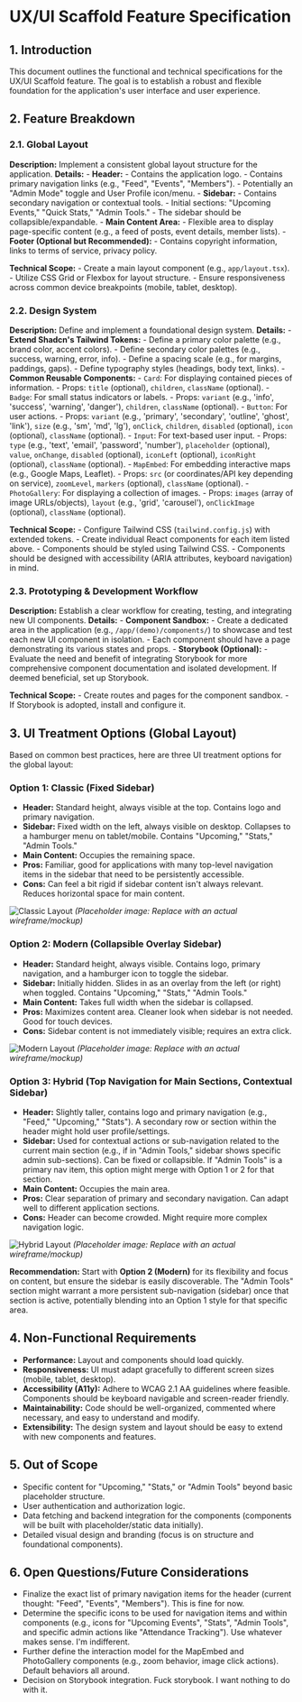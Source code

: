 # UX/UI Scaffold Feature Specification

## 1. Introduction

This document outlines the functional and technical specifications for the UX/UI Scaffold feature. The goal is to establish a robust and flexible foundation for the application's user interface and user experience.

## 2. Feature Breakdown

### 2.1. Global Layout

**Description:** Implement a consistent global layout structure for the application.
**Details:** - **Header:** - Contains the application logo. - Contains primary navigation links (e.g., "Feed", "Events", "Members"). - Potentially an "Admin Mode" toggle and User Profile icon/menu. - **Sidebar:** - Contains secondary navigation or contextual tools. - Initial sections: "Upcoming Events," "Quick Stats," "Admin Tools." - The sidebar should be collapsible/expandable. - **Main Content Area:** - Flexible area to display page-specific content (e.g., a feed of posts, event details, member lists). - **Footer (Optional but Recommended):** - Contains copyright information, links to terms of service, privacy policy.

**Technical Scope:** - Create a main layout component (e.g., `app/layout.tsx`). - Utilize CSS Grid or Flexbox for layout structure. - Ensure responsiveness across common device breakpoints (mobile, tablet, desktop).

### 2.2. Design System

**Description:** Define and implement a foundational design system.
**Details:** - **Extend Shadcn's Tailwind Tokens:** - Define a primary color palette (e.g., brand color, accent colors). - Define secondary color palettes (e.g., success, warning, error, info). - Define a spacing scale (e.g., for margins, paddings, gaps). - Define typography styles (headings, body text, links). - **Common Reusable Components:** - `Card`: For displaying contained pieces of information. - Props: `title` (optional), `children`, `className` (optional). - `Badge`: For small status indicators or labels. - Props: `variant` (e.g., 'info', 'success', 'warning', 'danger'), `children`, `className` (optional). - `Button`: For user actions. - Props: `variant` (e.g., 'primary', 'secondary', 'outline', 'ghost', 'link'), `size` (e.g., 'sm', 'md', 'lg'), `onClick`, `children`, `disabled` (optional), `icon` (optional), `className` (optional). - `Input`: For text-based user input. - Props: `type` (e.g., 'text', 'email', 'password', 'number'), `placeholder` (optional), `value`, `onChange`, `disabled` (optional), `iconLeft` (optional), `iconRight` (optional), `className` (optional). - `MapEmbed`: For embedding interactive maps (e.g., Google Maps, Leaflet). - Props: `src` (or coordinates/API key depending on service), `zoomLevel`, `markers` (optional), `className` (optional). - `PhotoGallery`: For displaying a collection of images. - Props: `images` (array of image URLs/objects), `layout` (e.g., 'grid', 'carousel'), `onClickImage` (optional), `className` (optional).

**Technical Scope:** - Configure Tailwind CSS (`tailwind.config.js`) with extended tokens. - Create individual React components for each item listed above. - Components should be styled using Tailwind CSS. - Components should be designed with accessibility (ARIA attributes, keyboard navigation) in mind.

### 2.3. Prototyping & Development Workflow

**Description:** Establish a clear workflow for creating, testing, and integrating new UI components.
**Details:** - **Component Sandbox:** - Create a dedicated area in the application (e.g., `/app/(demo)/components/`) to showcase and test each new UI component in isolation. - Each component should have a page demonstrating its various states and props. - **Storybook (Optional):** - Evaluate the need and benefit of integrating Storybook for more comprehensive component documentation and isolated development. If deemed beneficial, set up Storybook.

**Technical Scope:** - Create routes and pages for the component sandbox. - If Storybook is adopted, install and configure it.

## 3. UI Treatment Options (Global Layout)

Based on common best practices, here are three UI treatment options for the global layout:

### Option 1: Classic (Fixed Sidebar)

- **Header:** Standard height, always visible at the top. Contains logo and primary navigation.
- **Sidebar:** Fixed width on the left, always visible on desktop. Collapses to a hamburger menu on tablet/mobile. Contains "Upcoming," "Stats," "Admin Tools."
- **Main Content:** Occupies the remaining space.
- **Pros:** Familiar, good for applications with many top-level navigation items in the sidebar that need to be persistently accessible.
- **Cons:** Can feel a bit rigid if sidebar content isn't always relevant. Reduces horizontal space for main content.

![Classic Layout](https://via.placeholder.com/600x400.png?text=Option+1:+Classic+Layout)
_(Placeholder image: Replace with an actual wireframe/mockup)_

### Option 2: Modern (Collapsible Overlay Sidebar)

- **Header:** Standard height, always visible. Contains logo, primary navigation, and a hamburger icon to toggle the sidebar.
- **Sidebar:** Initially hidden. Slides in as an overlay from the left (or right) when toggled. Contains "Upcoming," "Stats," "Admin Tools."
- **Main Content:** Takes full width when the sidebar is collapsed.
- **Pros:** Maximizes content area. Cleaner look when sidebar is not needed. Good for touch devices.
- **Cons:** Sidebar content is not immediately visible; requires an extra click.

![Modern Layout](https://via.placeholder.com/600x400.png?text=Option+2:+Modern+Layout)
_(Placeholder image: Replace with an actual wireframe/mockup)_

### Option 3: Hybrid (Top Navigation for Main Sections, Contextual Sidebar)

- **Header:** Slightly taller, contains logo and primary navigation (e.g., "Feed," "Upcoming," "Stats"). A secondary row or section within the header might hold user profile/settings.
- **Sidebar:** Used for contextual actions or sub-navigation related to the current main section (e.g., if in "Admin Tools," sidebar shows specific admin sub-sections). Can be fixed or collapsible. If "Admin Tools" is a primary nav item, this option might merge with Option 1 or 2 for that section.
- **Main Content:** Occupies the main area.
- **Pros:** Clear separation of primary and secondary navigation. Can adapt well to different application sections.
- **Cons:** Header can become crowded. Might require more complex navigation logic.

![Hybrid Layout](https://via.placeholder.com/600x400.png?text=Option+3:+Hybrid+Layout)
_(Placeholder image: Replace with an actual wireframe/mockup)_

**Recommendation:** Start with **Option 2 (Modern)** for its flexibility and focus on content, but ensure the sidebar is easily discoverable. The "Admin Tools" section might warrant a more persistent sub-navigation (sidebar) once that section is active, potentially blending into an Option 1 style for that specific area.

## 4. Non-Functional Requirements

- **Performance:** Layout and components should load quickly.
- **Responsiveness:** UI must adapt gracefully to different screen sizes (mobile, tablet, desktop).
- **Accessibility (A11y):** Adhere to WCAG 2.1 AA guidelines where feasible. Components should be keyboard navigable and screen-reader friendly.
- **Maintainability:** Code should be well-organized, commented where necessary, and easy to understand and modify.
- **Extensibility:** The design system and layout should be easy to extend with new components and features.

## 5. Out of Scope

- Specific content for "Upcoming," "Stats," or "Admin Tools" beyond basic placeholder structure.
- User authentication and authorization logic.
- Data fetching and backend integration for the components (components will be built with placeholder/static data initially).
- Detailed visual design and branding (focus is on structure and foundational components).

## 6. Open Questions/Future Considerations

- Finalize the exact list of primary navigation items for the header (current thought: "Feed", "Events", "Members"). This is fine for now.
- Determine the specific icons to be used for navigation items and within components (e.g., icons for "Upcoming Events", "Stats", "Admin Tools", and specific admin actions like "Attendance Tracking"). Use whatever makes sense. I'm indifferent.
- Further define the interaction model for the MapEmbed and PhotoGallery components (e.g., zoom behavior, image click actions). Default behaviors all around.
- Decision on Storybook integration. Fuck storybook. I want nothing to do with it.
